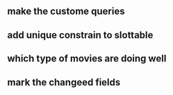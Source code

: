 ## make the custome queries
## add unique constrain to slottable
## which type of movies are doing well 
## mark the changeed fields